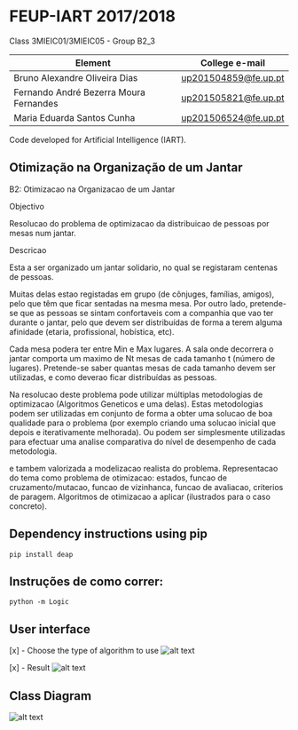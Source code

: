 # FEUP-IART 2017/2018 

Class 3MIEIC01/3MIEIC05 - Group B2_3

Element | College e-mail
--------|----------------
Bruno Alexandre Oliveira Dias |  up201504859@fe.up.pt
Fernando André Bezerra Moura Fernandes | up201505821@fe.up.pt
Maria Eduarda Santos Cunha | up201506524@fe.up.pt

Code developed for Artificial Intelligence (IART).

## Otimização na Organização de um Jantar 
 B2: Otimizacao na Organizacao de um Jantar

 Objectivo

 Resolucao do problema de optimizacao da distribuicao de pessoas por mesas num jantar.

 Descricao

 Esta a ser organizado um jantar solidario, no qual se registaram centenas de pessoas.

 Muitas delas estao registadas em grupo (de cônjuges, famílias, amigos), pelo que têm que ficar sentadas na mesma mesa.
 Por outro lado, pretende-se que as pessoas se sintam confortaveis com a companhia que vao ter durante o jantar,
 pelo que devem ser distribuídas de forma a terem alguma afinidade (etaria, profissional, hobística, etc).

 Cada mesa podera ter entre Min e Max lugares.
 A sala onde decorrera o jantar comporta um maximo de Nt mesas de cada tamanho t (número de lugares).
 Pretende-se saber quantas mesas de cada tamanho devem ser utilizadas, e como deverao ficar distribuídas as pessoas.

 Na resolucao deste problema pode utilizar múltiplas metodologias de optimizacao (Algoritmos Geneticos e uma delas).
 Estas metodologias podem ser utilizadas em conjunto de forma a obter uma solucao de boa qualidade para o problema
 (por exemplo criando uma solucao inicial que depois e iterativamente melhorada).
 Ou podem ser simplesmente utilizadas para efectuar uma analise comparativa do nível de desempenho de cada metodologia.

 e tambem valorizada a modelizacao realista do problema.
 Representacao do tema como problema de otimizacao: estados, funcao de cruzamento/mutacao,
 funcao de vizinhanca, funcao de avaliacao, criterios de paragem.
 Algoritmos de otimizacao a aplicar (ilustrados para o caso concreto).

## Dependency instructions using pip

``pip install deap``
 
## Instruções de como correr:

``python -m Logic ``

## User interface

[x] - Choose the type of algorithm to use 
![alt text](https://github.com/Marko50/FEUP-IART/blob/master/interface2.png)


[x] - Result 
![alt text](https://github.com/Marko50/FEUP-IART/blob/master/interface1.png)

## Class Diagram 
![alt text](https://github.com/Marko50/FEUP-IART/blob/master/classes.png)

